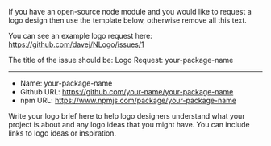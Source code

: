 If you have an open-source node module and you would like to request a logo design then use the template below, otherwise remove all this text.

You can see an example logo request here: https://github.com/davej/NLogo/issues/1

The title of the issue should be: Logo Request: your-package-name

---

* Name: your-package-name
* Github URL: https://github.com/your-name/your-package-name
* npm URL: https://www.npmjs.com/package/your-package-name

Write your logo brief here to help logo designers understand what your project is about and any logo ideas that you might have. You can include links to logo ideas or inspiration.
